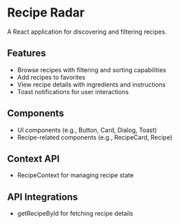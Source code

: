 # Recipe Radar

A React application for discovering and filtering recipes.

## Features

* Browse recipes with filtering and sorting capabilities
* Add recipes to favorites
* View recipe details with ingredients and instructions
* Toast notifications for user interactions

## Components

* UI components (e.g., Button, Card, Dialog, Toast)
* Recipe-related components (e.g., RecipeCard, Recipe)

## Context API

* RecipeContext for managing recipe state

## API Integrations

* getRecipeById for fetching recipe details